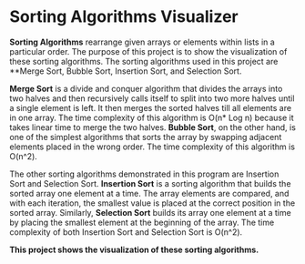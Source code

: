 # Sorting Algorithms Visualizer

**Sorting Algorithms** rearrange given arrays or elements within lists in a particular order. The purpose of this project is to show the visualization of these sorting algorithms. The sorting algorithms used in this project are **Merge Sort, Bubble Sort, Insertion Sort, and Selection Sort.

**Merge Sort** is a divide and conquer algorithm that divides the arrays into two halves and then recursively calls itself to split into two more halves until a single element is left. It then merges the sorted halves till all elements are in one array. The time complexity of this algorithm is O(n* Log n) because it takes linear time to merge the two halves. **Bubble Sort**, on the other hand, is one of the simplest algorithms that sorts the array by swapping adjacent elements placed in the wrong order. The time complexity of this algorithm is O(n^2). 

The other sorting algorithms demonstrated in this program are Insertion Sort and Selection Sort. **Insertion Sort** is a sorting algorithm that builds the sorted array one element at a time. The array elements are compared, and with each iteration, the smallest value is placed at the correct position in the sorted array.  Similarly, **Selection Sort** builds its array one element at a time by placing the smallest element at the beginning of the array. The time complexity of both Insertion Sort and Selection Sort is O(n^2).

**This project shows the visualization of these sorting algorithms.**
